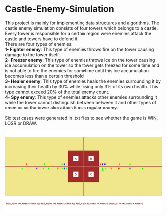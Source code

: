 # Castle-Enemy-Simulation

This project is mainly for implementing data structures and algorithms. The castle enemy simulation consists of four towers which belongs to a castle. Every tower is responsible for a certain region were enemies attack the castle and towers have to defend it. <br />
There are four types of enemies:<br />
**1- Fighter enemy**: This type of enemies throws fire on the tower causing damage to the tower itself. <br />
**2- Freezer enemy**: This type of enemies throws ice on the tower causing ice accumulation on the tower so the tower gets freezed for some time and is not able to fire the enemies for sometime until this ice accumulation becomes less than a certain threshold. <br />
**3- Healer enemy**: This type of enemies heals the enemies surrounding it by increasing their health by 30% while losing only 3% of its own health. This type cannot exceed 20% of the total enemy count. <br />
**4- Spy enemy**: This type of enemies attacks other enemies surrounding it while the tower cannot distinguish between between it and other types of enemies so the tower also attack it as a regular enemy.<br />
<br />
Six test cases were generated in .txt files to see whether the game is WIN, LOSR or DRAW. <br />

![alt text](https://github.com/youhanamikhaiel/Castle-Enemy-Simulation/blob/master/Castel-Enemy-Simulation.png)
